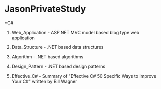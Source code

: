 # JasonPrivateStudy

*C#
1. Web_Application - ASP.NET MVC model based blog type web application

2. Data_Structure - .NET based data structures

3. Algorithm - .NET based algorithms

4. Design_Pattern - .NET based design patterns

5. Effective_C# - Summary of "Effective C# 50 Specific Ways to Improve Your C#" written by Bill Wagner
